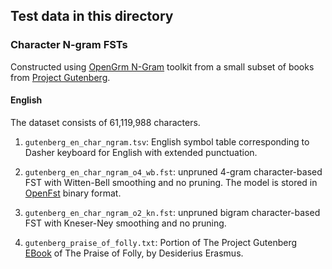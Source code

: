 ## Test data in this directory

### Character N-gram FSTs

Constructed using [OpenGrm N-Gram](http://www.openfst.org/twiki/bin/view/GRM/NGramLibrary)
toolkit from a small subset of books from [Project Gutenberg](https://www.gutenberg.org/).

#### English

The dataset consists of 61,119,988 characters.

1.  `gutenberg_en_char_ngram.tsv`: English symbol table corresponding to Dasher
    keyboard for English with extended punctuation.

1.  `gutenberg_en_char_ngram_o4_wb.fst`: unpruned 4-gram character-based FST
    with Witten-Bell smoothing and no pruning. The model is stored in
    [OpenFst](http://www.openfst.org) binary format.

1.  `gutenberg_en_char_ngram_o2_kn.fst`: unpruned bigram character-based FST
    with Kneser-Ney smoothing and no pruning.

1.  `gutenberg_praise_of_folly.txt`: Portion of The Project Gutenberg
    [EBook](https://www.gutenberg.org/cache/epub/9371/pg9371.txt) of The Praise
    of Folly, by Desiderius Erasmus.
